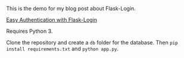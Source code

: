 This is the demo for my blog post about Flask-Login.

[Easy Authentication with Flask-Login](http://douglasstarnes.com/index.php/2015/05/27/easy-authentication-with-flask-login/)

Requires Python 3.

Clone the repository and create a `db` folder for the database.  Then `pip install requirements.txt` and `python app.py`.
